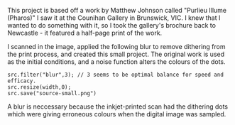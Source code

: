 This project is based off a work by Matthew Johnson called "Purlieu Illume (Pharos)" 
I saw it at the Counihan Gallery in Brunswick, VIC.
I knew that I wanted to do something with it, so I took the gallery's brochure back to Newcastle - it featured a half-page print of the work.

I scanned in the image, applied the following blur to remove dithering from the print process, and created this small project. The original work is used as the initial conditions, and a noise function alters the colours of the dots.


```
src.filter("blur",3); // 3 seems to be optimal balance for speed and efficacy.
src.resize(width,0);
src.save("source-small.png")
```
A blur is neccessary because the inkjet-printed scan had the dithering dots
which were giving erroneous colours when the digital image was sampled.
